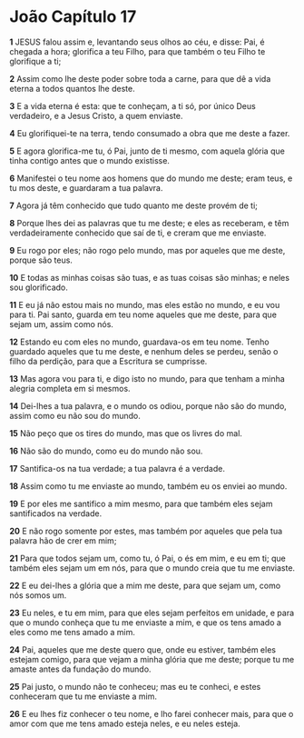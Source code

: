 # João Capítulo 17

**1** 	JESUS falou assim e, levantando seus olhos ao céu, e disse: Pai, é chegada a hora; glorifica a teu Filho, para que também o teu Filho te glorifique a ti;

**2** 	Assim como lhe deste poder sobre toda a carne, para que dê a vida eterna a todos quantos lhe deste.

**3** 	E a vida eterna é esta: que te conheçam, a ti só, por único Deus verdadeiro, e a Jesus Cristo, a quem enviaste.

**4** 	Eu glorifiquei-te na terra, tendo consumado a obra que me deste a fazer.

**5** 	E agora glorifica-me tu, ó Pai, junto de ti mesmo, com aquela glória que tinha contigo antes que o mundo existisse.

**6** 	Manifestei o teu nome aos homens que do mundo me deste; eram teus, e tu mos deste, e guardaram a tua palavra.

**7** 	Agora já têm conhecido que tudo quanto me deste provém de ti;

**8** 	Porque lhes dei as palavras que tu me deste; e eles as receberam, e têm verdadeiramente conhecido que saí de ti, e creram que me enviaste.

**9** 	Eu rogo por eles; não rogo pelo mundo, mas por aqueles que me deste, porque são teus.

**10** 	E todas as minhas coisas são tuas, e as tuas coisas são minhas; e neles sou glorificado.

**11** 	E eu já não estou mais no mundo, mas eles estão no mundo, e eu vou para ti. Pai santo, guarda em teu nome aqueles que me deste, para que sejam um, assim como nós.

**12** 	Estando eu com eles no mundo, guardava-os em teu nome. Tenho guardado aqueles que tu me deste, e nenhum deles se perdeu, senão o filho da perdição, para que a Escritura se cumprisse.

**13** 	Mas agora vou para ti, e digo isto no mundo, para que tenham a minha alegria completa em si mesmos.

**14** 	Dei-lhes a tua palavra, e o mundo os odiou, porque não são do mundo, assim como eu não sou do mundo.

**15** 	Não peço que os tires do mundo, mas que os livres do mal.

**16** 	Não são do mundo, como eu do mundo não sou.

**17** 	Santifica-os na tua verdade; a tua palavra é a verdade.

**18** 	Assim como tu me enviaste ao mundo, também eu os enviei ao mundo.

**19** 	E por eles me santifico a mim mesmo, para que também eles sejam santificados na verdade.

**20** 	E não rogo somente por estes, mas também por aqueles que pela tua palavra hão de crer em mim;

**21** 	Para que todos sejam um, como tu, ó Pai, o és em mim, e eu em ti; que também eles sejam um em nós, para que o mundo creia que tu me enviaste.

**22** 	E eu dei-lhes a glória que a mim me deste, para que sejam um, como nós somos um.

**23** 	Eu neles, e tu em mim, para que eles sejam perfeitos em unidade, e para que o mundo conheça que tu me enviaste a mim, e que os tens amado a eles como me tens amado a mim.

**24** 	Pai, aqueles que me deste quero que, onde eu estiver, também eles estejam comigo, para que vejam a minha glória que me deste; porque tu me amaste antes da fundação do mundo.

**25** 	Pai justo, o mundo não te conheceu; mas eu te conheci, e estes conheceram que tu me enviaste a mim.

**26** 	E eu lhes fiz conhecer o teu nome, e lho farei conhecer mais, para que o amor com que me tens amado esteja neles, e eu neles esteja.

